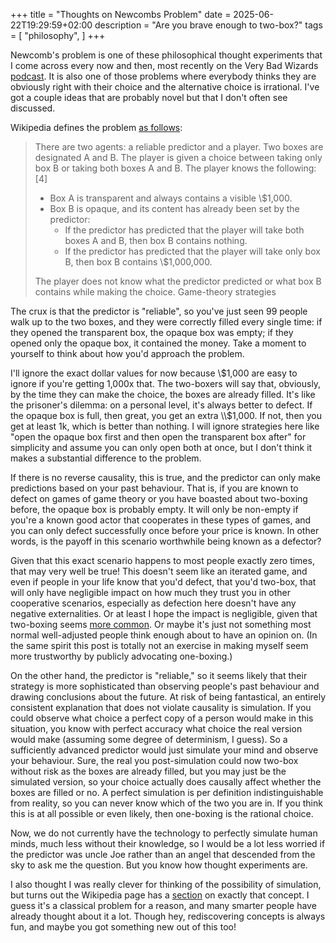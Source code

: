 +++
title = "Thoughts on Newcombs Problem"
date = 2025-06-22T19:29:59+02:00
description = "Are you brave enough to two-box?"
tags = [
"philosophy",
]
+++

Newcomb's problem is one of these philosophical thought experiments
that I come across every now and then,
most recently on the Very Bad Wizards [podcast](https://verybadwizards.com/episode/episode-307-whats-in-the-box).
It is also one of those problems where everybody thinks they are obviously right with their choice
and the alternative choice is irrational.
I've got a couple ideas that are probably novel but that I don't often see discussed.

Wikipedia defines the problem [as follows](https://en.wikipedia.org/wiki/Newcomb%27s_paradox):

> There are two agents: a reliable predictor and a player. Two boxes are designated A and B. The player is given a choice between taking only box B or taking both boxes A and B. The player knows the following:[4]
> 
> - Box A is transparent and always contains a visible \\$1,000.
> - Box B is opaque, and its content has already been set by the predictor:
>   - If the predictor has predicted that the player will take both boxes A and B, then box B contains nothing.
>   - If the predictor has predicted that the player will take only box B, then box B contains \\$1,000,000.
> 
> The player does not know what the predictor predicted or what box B contains while making the choice.
> Game-theory strategies

The crux is that the predictor is "reliable", so you've just seen 99 people walk up to the two boxes,
and they were correctly filled every single time:
if they opened the transparent box, the opaque box was empty;
if they opened only the opaque box, it contained the money.
Take a moment to yourself to think about how you'd approach the problem.

I'll ignore the exact dollar values for now because \\$1,000 are easy to ignore if you're getting 1,000x that.
The two-boxers will say that, obviously, by the time they can make the choice, the boxes are already filled.
It's like the prisoner's dilemma: on a personal level, it's always better to defect.
If the opaque box is full, then great, you get an extra \\$1,000.
If not, then you get at least 1k, which is better than nothing.
 I will ignore strategies here like "open the opaque box first and then open the transparent box after" for simplicity
 and assume you can only open both at once, but I don't think it makes a substantial difference to the problem.

If there is no reverse causality, this is true, and the predictor can only make predictions based on your past behaviour.
That is, if you are known to defect on games of game theory or you have boasted about two-boxing before,
the opaque box is probably empty.
It will only be non-empty if you're a known good actor that cooperates in these types of games,
and you can only defect successfully once before your price is known.
In other words, is the payoff in this scenario worthwhile being known as a defector?

Given that this exact scenario happens to most people exactly zero times,
that may very well be true!
This doesn't seem like an iterated game,
and even if people in your life know that you'd defect, that you'd two-box,
that will only have negligible impact on how much they trust you in other cooperative scenarios,
especially as defection here doesn't have any negative externalities.
Or at least I hope the impact is negligible,
given that two-boxing seems [more common](https://survey2020.philpeople.org/survey/results/4886).
Or maybe it's just not something most normal well-adjusted people think enough about to have an opinion on.
(In the same spirit this post is totally not an exercise in making myself seem more trustworthy by publicly advocating one-boxing.)

On the other hand, the predictor is "reliable," so it seems likely that their strategy is more
sophisticated than observing people's past behaviour and drawing conclusions about the future.
At risk of being fantastical, an entirely consistent explanation that does not violate causality is simulation.
If you could observe what choice a perfect copy of a person would make in this situation,
you know with perfect accuracy what choice the real version would make (assuming some degree of determinism, I guess).
So a sufficiently advanced predictor would just simulate your mind and observe your behaviour.
Sure, the real you post-simulation could now two-box without risk as the boxes are already filled,
but you may just be the simulated version, so your choice actually does causally affect whether the boxes are filled or no.
A perfect simulation is per definition indistinguishable from reality, so you can never know which of the two you are in.
If you think this is at all possible or even likely, then one-boxing is the rational choice.

Now, we do not currently have the technology to perfectly simulate human minds, much less without their knowledge,
so I would be a lot less worried if the predictor was uncle Joe rather than an angel that descended from the sky to ask me the question.
But you know how thought experiments are.

I also thought I was really clever for thinking of the possibility of simulation,
but turns out the Wikipedia page has a [section](https://en.wikipedia.org/wiki/Newcomb%27s_paradox#Consciousness_and_simulation)
on exactly that concept.
I guess it's a classical problem for a reason, and many smarter people have already thought about it a lot.
Though hey, rediscovering concepts is always fun, and maybe you got something new out of this too!

